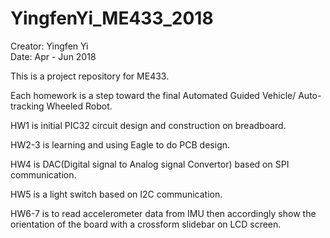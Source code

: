 # YingfenYi_ME433_2018
Creator: Yingfen Yi  
Date: Apr - Jun 2018

This is a project repository for ME433.

Each homework is a step toward the final Automated Guided Vehicle/ Auto-tracking Wheeled Robot.

HW1 is initial PIC32 circuit design and construction on breadboard.

HW2-3 is learning and using Eagle to do PCB design.

HW4 is DAC(Digital signal to Analog signal Convertor) based on SPI communication.

HW5 is a light switch based on I2C communication.

HW6-7 is to read accelerometer data  from IMU then accordingly show the orientation of the board with a crossform slidebar on LCD screen.
